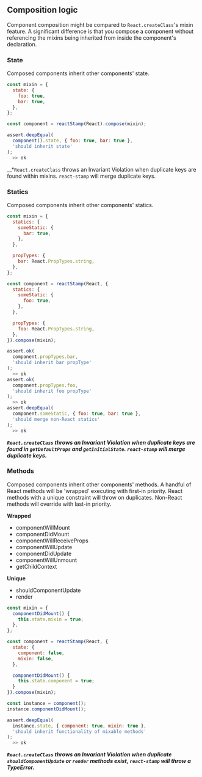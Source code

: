 ## Composition logic

Component composition might be compared to `React.createClass`'s mixin feature. A significant difference is that you compose a component without referencing the mixins being inherited from inside the component's declaration.


### State
Composed components inherit other components' state.

```js
const mixin = {
  state: {
    foo: true,
    bar: true,
  },
};

const component = reactStamp(React).compose(mixin);
```

```js
assert.deepEqual(
  component().state, { foo: true, bar: true },
  'should inherit state'
);
  >> ok
```

__*`React.createClass` throws an Invariant Violation when duplicate keys are found within mixins. `react-stamp` will merge duplicate keys.

### Statics
Composed components inherit other components' statics.

```js
const mixin = {
  statics: {
    someStatic: {
      bar: true,
    },
  },

  propTypes: {
    bar: React.PropTypes.string,
  },
};

const component = reactStamp(React, {
  statics: {
    someStatic: {
      foo: true,
    },
  },

  propTypes: {
    foo: React.PropTypes.string,
  },
}).compose(mixin);
```

```js
assert.ok(
  component.propTypes.bar,
  'should inherit bar propType'
);
  >> ok
assert.ok(
  component.propTypes.foo,
  'should inherit foo propType'
);
  >> ok
assert.deepEqual(
  component.someStatic, { foo: true, bar: true },
  'should merge non-React statics'
);
  >> ok
```

__*`React.createClass` throws an Invariant Violation when duplicate keys are found in `getDefaultProps` and `getInitialState`. `react-stamp` will merge duplicate keys.*__

### Methods
Composed components inherit other components' methods. A handful of React methods will be 'wrapped' executing with first-in priority. React methods with a unique constraint will throw on duplicates. Non-React methods will override with last-in priority.

__Wrapped__

* componentWillMount
* componentDidMount
* componentWillReceiveProps
* componentWillUpdate
* componentDidUpdate
* componentWillUnmount
* getChildContext

__Unique__

* shouldComponentUpdate
* render

```js
const mixin = {
  componentDidMount() {
    this.state.mixin = true;
  },
};

const component = reactStamp(React, {
  state: {
    component: false,
    mixin: false,
  },

  componentDidMount() {
    this.state.component = true;
  }
}).compose(mixin);

const instance = component();
instance.componentDidMount();
```

```js
assert.deepEqual(
  instance.state, { component: true, mixin: true },
  'should inherit functionality of mixable methods'
);
  >> ok
```
__*`React.createClass` throws an Invariant Violation when duplicate `shouldComponentUpdate` or `render` methods exist, `react-stamp` will throw a TypeError.*__
